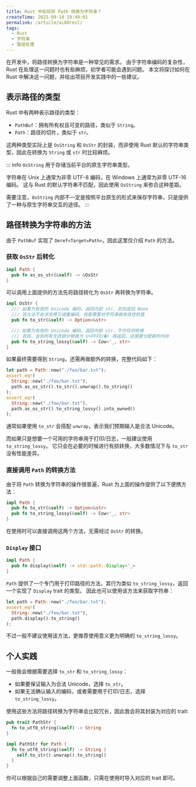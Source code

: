 ```yaml
---
title: Rust 中如何将 Path 转换为字符串？
createTime: 2025-09-10 19:49:01
permalink: /article/ai80resl/
tags:
  - Rust
  - 字符串
  - 路径处理
---
```


在开发中，将路径转换为字符串是一种常见的需求。
由于字符串编码的复杂性，Rust 在处理这一问题时也有些麻烦，初学者可能会遇到问题。
本文将探讨如何在 Rust 中解决这一问题，并给出项目开发实践中的一些建议。

<!-- more -->

## 表示路径的类型

Rust 中有两种表示路径的类型：

- `PathBuf`：拥有所有权且可变的路径，类似于 `String`。
- `Path`：路径的切片，类似于 `str`。

这两种类型实际上是 `OsString` 和 `OsStr` 的封装，而非使用 Rust 默认的字符串类型，因此在转换为 `String` 或 `str` 时比较麻烦。

::: info `OsString`
用于存储当前平台的原生字符串类型。

字符串在 Unix 上通常为非零 UTF-8 编码，在 Windows 上通常为非零 UTF-16 编码。
这与 Rust 的默认字符串不匹配，因此使用 `OsString` 来弥合这种差距。

需要注意，`OsString` 内部不一定是按照平台原生的形式来保存字符串，只是提供了一种与原生字符串交互的途径。
:::

## 路径转换为字符串的方法

由于 `PathBuf` 实现了 `Deref<Target=Path>`，因此这里仅介绍 `Path` 的方法。

### 获取 `OsStr` 后转化

```rust
impl Path {
  pub fn as_os_str(&self) -> &OsStr
}
```

可以调用上面提供的方法先将路径转化为 `OsStr` 再转换为字符串。

```rust
impl OsStr {
  /// 如果为有效的 Unicode 编码，返回内部 str，否则返回 None
  /// 该方法不会涉及拷贝或重编码，但是需要对字符串做有效性检查
  pub fn to_str(&self) -> Option<&str>

  /// 如果为有效的 Unicode 编码，返回内部 str，不作任何转换
  /// 否则，会将所有无效部分替换为 U+FFFD(�) 再返回，这需要分配新的内存
  pub fn to_string_lossy(&self) -> Cow<'_, str>
}
```

如果最终需要得到 `String`，还需再做额外的转换，完整代码如下：

```rust
let path = Path::new("./foo/bar.txt");
assert_eq!(
  String::new("./foo/bar.txt"),
  path.as_os_str().to_str().unwrap().to_string()
);
assert_eq!(
  String::new("./foo/bar.txt"),
  path.as_os_str().to_string_lossy().into_owned()
);
```

通常如果使用 `to_str` 会搭配 `unwrap`，表示我们预期输入是合法 Unicode。

而如果只是想要一个可用的字符串用于打印/日志，一般建议使用 `to_string_lossy`。
它只会在必要的时候进行有损转换，大多数情况下与 `to_str` 没有性能差异。

### 直接调用 `Path` 的转换方法

由于将 `Path` 转换为字符串的操作很普遍，Rust 为上面的操作提供了以下便携方法：

```rust
impl Path {
  pub fn to_str(&self) -> Option<&str>
  pub fn to_string_lossy(&self) -> Cow<'_, str>
}
```

在使用时可以直接调用这两个方法，无需经过 `OsStr` 的转换。

### `Display` 接口

```rust
impl Path {
  pub fn display(&self) -> std::path::Display<'_>
}
```

`Path` 提供了一个专门用于打印路径的方法，其行为类似 `to_string_lossy`，返回一个实现了 `Display` trait 的类型。
因此也可以使用该方法来获取字符串：

```rust
let path = Path::new("./foo/bar.txt");
assert_eq!(
  String::new("./foo/bar.txt"),
  path.display().to_string()
);
```

不过一般不建议使用该方法，更推荐使用意义更为明确的 `to_string_lossy`。

## 个人实践

一般我会根据需要选择 `to_str` 和 `to_string_lossy`：

- 如果要保证输入为合法 Unicode，选择 `to_str`。
- 如果无法确认输入的编码，或者需要用于打印/日志，选择 `to_string_lossy`。

使用这些方法将路径转换为字符串会比较冗长，因此我会将其封装为对应的 trait:

```rust
pub trait PathStr {
  fn to_utf8_string(&self) -> String
}

impl PathStr for Path {
  fn to_utf8_string(&self) -> String {
    self.to_str().unwrap().to_string()
  }
}
```

你可以根据自己的需要调整上面函数，只需在使用时导入对应的 trait 即可。
